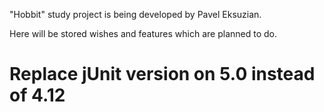 "Hobbit" study project is being developed by Pavel Eksuzian.

Here will be stored wishes and features which are planned to do.

# Replace jUnit version on 5.0 instead of 4.12